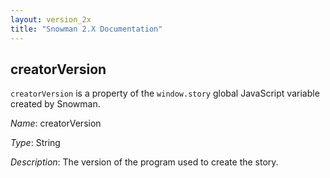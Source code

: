 ```yaml
---
layout: version_2x
title: "Snowman 2.X Documentation"
---
```


## creatorVersion

`creatorVersion` is a property of the `window.story` global JavaScript variable created by Snowman.

*Name*: creatorVersion

*Type*: String

*Description*: The version of the program used to create the story.
